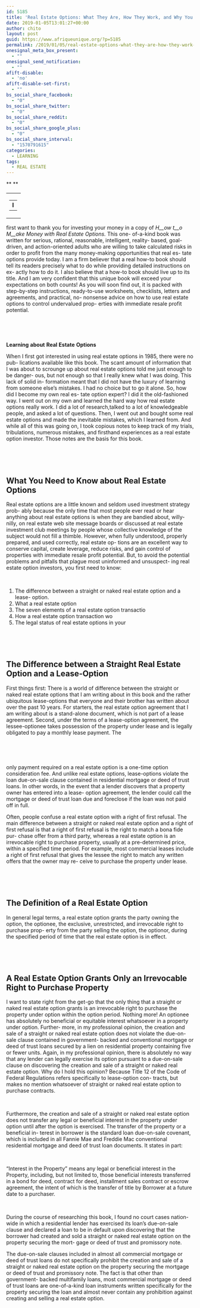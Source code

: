 ```yaml
---
id: 5185
title: 'Real Estate Options: What They Are, How They Work, and Why You Should Use Them'
date: 2019-01-05T13:01:27+00:00
author: chito
layout: post
guid: https://www.afriqueunique.org/?p=5185
permalink: /2019/01/05/real-estate-options-what-they-are-how-they-work-and-why-you-should-use-them/
onesignal_meta_box_present:
  - ""
onesignal_send_notification:
  - ""
afift-disable:
  - 'no'
afift-disable-set-first:
  - ""
bs_social_share_facebook:
  - "0"
bs_social_share_twitter:
  - "0"
bs_social_share_reddit:
  - "0"
bs_social_share_google_plus:
  - "0"
bs_social_share_interval:
  - "1570791615"
categories:
  - LEARNING
tags:
  - REAL ESTATE
---
```

** **

<table>
  <tr>
    <td width="23">
      <table width="100%">
        <tr>
          <td>
            <strong>I</strong>
          </td>
        </tr>
      </table>
    </td>
  </tr>
</table>

first want to thank you for investing your money in a copy of _H__ow_ _t__o_ _M__ake_ _Money with Real Estate Options._ This one- of-a-kind book was written for serious, rational, reasonable, intelligent, reality- based, goal-driven, and action-oriented adults who are willing to take calculated risks in order to profit from the many money-making opportunities that real es- tate options provide today. I am a firm believer that a real how-to book should tell its readers precisely what to do while providing detailed instructions on ex- actly how to do it. I also believe that a how-to book should live up to its title. And I am very confident that this unique book will exceed your expectations on both counts! As you will soon find out, it is packed with step-by-step instructions, ready-to-use worksheets, checklists, letters and agreements, and practical, no- nonsense advice on how to use real estate options to control undervalued prop- erties with immediate resale profit potential.

&nbsp;

&nbsp;

**Learning** **about** **Real** **Estate** **Options**

When I first got interested in using real estate options in 1985, there were no pub- lications available like this book. The scant amount of information that I was about to scrounge up about real estate options told me just enough to be danger- ous, but not enough so that I really knew what I was doing. This lack of solid in- formation meant that I did not have the luxury of learning from someone else’s mistakes. I had no choice but to go it alone. So, how did I become my own real es- tate option expert? I did it the old-fashioned way. I went out on my own and learned the hard way how real estate options really work. I did a lot of research,talked to a lot of knowledgeable people, and asked a lot of questions. Then, I went out and bought some real estate options and made the inevitable mistakes, which I learned from. And while all of this was going on, I took copious notes to keep track of my trials, tribulations, numerous mistakes, and firsthand experiences as a real estate option investor. Those notes are the basis for this book.

&nbsp;

&nbsp;

## What You Need to Know about Real Estate Options

Real estate options are a little known and seldom used investment strategy prob- ably because the only time that most people ever read or hear anything about real estate options is when they are bandied about, willy-nilly, on real estate web site message boards or discussed at real estate investment club meetings by people whose collective knowledge of the subject would not fill a thimble. However, when fully understood, properly prepared, and used correctly, real estate op- tions are an excellent way to conserve capital, create leverage, reduce risks, and gain control of properties with immediate resale profit potential. But, to avoid the potential problems and pitfalls that plague most uninformed and unsuspect- ing real estate option investors, you first need to know:

&nbsp;

  1. The difference between a straight or naked real estate option and a lease- option.
  2. What a real estate option
  3. The seven elements of a real estate option transactio
  4. How a real estate option transaction wo
  5. The legal status of real estate options in your

&nbsp;

&nbsp;

## The Difference between a Straight Real Estate Option and a Lease-Option

First things first: There is a world of difference between the straight or naked real estate options that I am writing about in this book and the rather ubiquitous lease-options that everyone and their brother has written about over the past 10 years. For starters, the real estate option agreement that I am writing about is a stand-alone document, which is not part of a lease agreement. Second, under the terms of a lease-option agreement, the lessee-optionee takes possession of the property under lease and is legally obligated to pay a monthly lease payment. The

&nbsp;

&nbsp;

only payment required on a real estate option is a one-time option consideration fee. And unlike real estate options, lease-options violate the loan due-on-sale clause contained in residential mortgage or deed of trust loans. In other words, in the event that a lender discovers that a property owner has entered into a lease- option agreement, the lender could call the mortgage or deed of trust loan due and foreclose if the loan was not paid off in full.

Often, people confuse a real estate option with a right of first refusal. The main difference between a straight or naked real estate option and a right of first refusal is that a right of first refusal is the right to match a bona fide pur- chase offer from a third party, whereas a real estate option is an irrevocable right to purchase property, usually at a pre-determined price, within a specified time period. For example, most commercial leases include a right of first refusal that gives the lessee the right to match any written offers that the owner may re- ceive to purchase the property under lease.

&nbsp;

&nbsp;

## The Definition of a Real Estate Option

In general legal terms, a real estate option grants the party owning the option, the optionee, the exclusive, unrestricted, and irrevocable right to purchase prop- erty from the party selling the option, the optionor, during the specified period of time that the real estate option is in effect.

&nbsp;

&nbsp;

## A Real Estate Option Grants Only an Irrevocable Right to Purchase Property

I want to state right from the get-go that the only thing that a straight or naked real estate option grants is an irrevocable right to purchase the property under option within the option period. Nothing more! An optionee has absolutely no beneficial or equitable interest whatsoever in a property under option. Further- more, in my professional opinion, the creation and sale of a straight or naked real estate option does not violate the due-on-sale clause contained in government- backed and conventional mortgage or deed of trust loans secured by a lien on residential property containing five or fewer units. Again, in my professional opinion, there is absolutely no way that any lender can legally exercise its option pursuant to a due-on-sale clause on discovering the creation and sale of a straight or naked real estate option. Why do I hold this opinion? Because Title 12 of the Code of Federal Regulations refers specifically to lease-option con- tracts, but makes no mention whatsoever of straight or naked real estate option to purchase contracts.

&nbsp;

Furthermore, the creation and sale of a straight or naked real estate option does not transfer any legal or beneficial interest in the property under option until after the option is exercised. The transfer of the property or a beneficial in- terest in borrower is the standard loan due-on-sale covenant, which is included in all Fannie Mae and Freddie Mac conventional residential mortgage and deed of trust loan documents. It states in part:

&nbsp;

“Interest in the Property” means any legal or beneficial interest in the Property, including, but not limited to, those beneficial interests transferred in a bond for deed, contract for deed, installment sales contract or escrow agreement, the intent of which is the transfer of title by Borrower at a future date to a purchaser.

&nbsp;

During the course of researching this book, I found no court cases nation- wide in which a residential lender has exercised its loan’s due-on-sale clause and declared a loan to be in default upon discovering that the borrower had created and sold a straight or naked real estate option on the property securing the mort- gage or deed of trust and promissory note.

The due-on-sale clauses included in almost all commercial mortgage or deed of trust loans do not specifically prohibit the creation and sale of a straight or naked real estate option on the property securing the mortgage or deed of trust and promissory note. The fact is that other than government- backed multifamily loans, most commercial mortgage or deed of trust loans are one-of-a-kind loan instruments written specifically for the property securing the loan and almost never contain any prohibition against creating and selling a real estate option.

&nbsp;